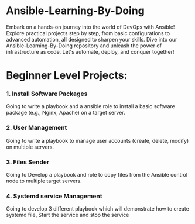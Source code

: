 # Ansible-Learning-By-Doing
Embark on a hands-on journey into the world of DevOps with Ansible! Explore practical projects step by step, from basic configurations to advanced automation, all designed to sharpen your skills. Dive into our Ansible-Learning-By-Doing repository and unleash the power of infrastructure as code. Let's automate, deploy, and conquer together!

# Beginner Level Projects:

### 1. Install Software Packages 
Going to write a playbook and a ansible role to install a basic software package (e.g., Nginx, Apache) on a target server.


### 2. User Management 
Going to write a playbook to manage user accounts (create, delete, modify) on multiple servers.

### 3. Files Sender
Going to Develop a playbook and role to copy files from the Ansible control node to multiple target servers.

### 4. Systemd service Management 
Going to develop 3 different playbook which will demonstrate how to create systemd file, Start the service and stop the service